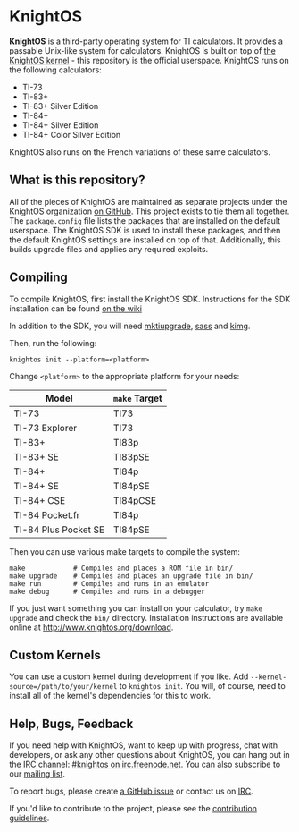 # KnightOS

**KnightOS** is a third-party operating system for TI calculators. It provides a
passable Unix-like system for calculators. KnightOS is built on top of [the
KnightOS kernel](https://github.com/KnightOS/kernel) - this repository is the
official userspace. KnightOS runs on the following calculators:

* TI-73
* TI-83+
* TI-83+ Silver Edition
* TI-84+
* TI-84+ Silver Edition
* TI-84+ Color Silver Edition

KnightOS also runs on the French variations of these same calculators.

## What is this repository?

All of the pieces of KnightOS are maintained as separate projects under the
KnightOS organization [on GitHub](https://github.com/KnightOS). This project
exists to tie them all together. The `package.config` file lists the packages
that are installed on the default userspace. The KnightOS SDK is used to install
these packages, and then the default KnightOS settings are installed on top of
that. Additionally, this builds upgrade files and applies any required exploits.

## Compiling

To compile KnightOS, first install the KnightOS SDK. Instructions for the SDK
installation can be found [on the wiki](http://wiki.knightos.org/index.php/Tutorials/General/KnightOS_SDK)

In addition to the SDK, you will need
[mktiupgrade](https://github.com/KnightOS/mktiupgrade),
[sass](https://github.com/KnightOS/sass) and [kimg](https://github.com/KnightOS/kimg).

Then, run the following:

    knightos init --platform=<platform>

Change `<platform>` to the appropriate platform for your needs:

| Model                | `make` Target |
| -------------------- | ------------- |
| TI-73                | TI73          |
| TI-73 Explorer       | TI73          |
| TI-83+               | TI83p         |
| TI-83+ SE            | TI83pSE       |
| TI-84+               | TI84p         |
| TI-84+ SE            | TI84pSE       |
| TI-84+ CSE           | TI84pCSE      |
| TI-84 Pocket.fr      | TI84p         |
| TI-84 Plus Pocket SE | TI84pSE       |

Then you can use various make targets to compile the system:

    make            # Compiles and places a ROM file in bin/
    make upgrade    # Compiles and places an upgrade file in bin/
    make run        # Compiles and runs in an emulator
    make debug      # Compiles and runs in a debugger

If you just want something you can install on your calculator, try `make
upgrade` and check the `bin/` directory. Installation instructions are available
online at http://www.knightos.org/download.

## Custom Kernels

You can use a custom kernel during development if you like. Add
`--kernel-source=/path/to/your/kernel` to `knightos init`. You will, of course,
need to install all of the kernel's dependencies for this to work.

## Help, Bugs, Feedback

If you need help with KnightOS, want to keep up with progress, chat with
developers, or ask any other questions about KnightOS, you can hang out in the
IRC channel: [#knightos on irc.freenode.net](https://webchat.freenode.net/?channels=knightos).
You can also subscribe to our [mailing list](http://lists.knightos.org/).

To report bugs, please create [a GitHub issue](https://github.com/KnightOS/KnightOS/issues/new) or contact us on [IRC](https://webchat.freenode.net/?channels=knightos).

If you'd like to contribute to the project, please see the [contribution guidelines](http://www.knightos.org/contributing).
